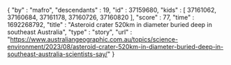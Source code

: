 {
  "by" : "mafro",
  "descendants" : 19,
  "id" : 37159680,
  "kids" : [ 37161062, 37160684, 37161178, 37160726, 37160820 ],
  "score" : 77,
  "time" : 1692268792,
  "title" : "Asteroid crater 520km in diameter buried deep in southeast Australia",
  "type" : "story",
  "url" : "https://www.australiangeographic.com.au/topics/science-environment/2023/08/asteroid-crater-520km-in-diameter-buried-deep-in-southeast-australia-scientists-say/"
}
